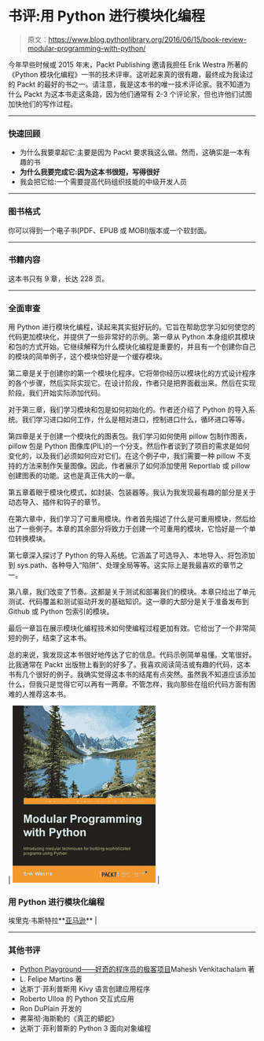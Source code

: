 # 书评:用 Python 进行模块化编程

> 原文：<https://www.blog.pythonlibrary.org/2016/06/15/book-review-modular-programming-with-python/>

今年早些时候或 2015 年末，Packt Publishing 邀请我担任 Erik Westra 所著的《Python 模块化编程》一书的技术评审。这听起来真的很有趣，最终成为我读过的 Packt 的最好的书之一。请注意，我是这本书的唯一技术评论家。我不知道为什么 Packt 为这本书走这条路，因为他们通常有 2-3 个评论家，但也许他们试图加快他们的写作过程。

* * *

### 快速回顾

*   为什么我要拿起它:主要是因为 Packt 要求我这么做。然而，这确实是一本有趣的书
*   **为什么我要完成它:因为这本书很短，写得很好**
*   我会把它给:一个需要提高代码组织技能的中级开发人员

* * *

### 图书格式

你可以得到一个电子书(PDF、EPUB 或 MOBI)版本或一个软封面。

* * *

### 书籍内容

这本书只有 9 章，长达 228 页。

* * *

### 全面审查

用 Python 进行模块化编程，读起来其实挺好玩的。它旨在帮助您学习如何使您的代码更加模块化，并提供了一些非常好的示例。第一章从 Python 本身组织其模块和包的方式开始。它继续解释为什么模块化编程是重要的，并且有一个创建你自己的模块的简单例子，这个模块恰好是一个缓存模块。

第二章是关于创建你的第一个模块化程序。它将带你经历以模块化的方式设计程序的各个步骤，然后实际实现它。在设计阶段，作者只是把界面截出来。然后在实现阶段，我们开始实际添加代码。

对于第三章，我们学习模块和包是如何初始化的。作者还介绍了 Python 的导入系统。我们学习进口如何工作，什么是相对进口，控制进口什么，循环进口等等。

第四章是关于创建一个模块化的图表包。我们学习如何使用 pillow 包制作图表，pillow 包是 Python 图像库(PIL)的一个分支。然后作者谈到了项目的需求是如何变化的，以及我们必须如何应对它们。在这个例子中，我们需要一种 pillow 不支持的方法来制作矢量图像。因此，作者展示了如何添加使用 Reportlab 或 pillow 创建图表的功能。这也是真正伟大的一章。

第五章着眼于模块化模式，如封装、包装器等。我认为我发现最有趣的部分是关于动态导入、插件和钩子的章节。

在第六章中，我们学习了可重用模块。作者首先描述了什么是可重用模块，然后给出了一些例子。本章的其余部分将致力于创建一个可重用的模块，它恰好是一个单位转换模块。

第七章深入探讨了 Python 的导入系统。它涵盖了可选导入、本地导入、将包添加到 sys.path、各种导入“陷阱”、处理全局等等。这实际上是我最喜欢的章节之一。

第八章，我们改变了节奏。这都是关于测试和部署我们的模块。本章只给出了单元测试、代码覆盖和测试驱动开发的基础知识。这一章的大部分是关于准备发布到 Github 或 Python 包索引的模块。

最后一章旨在展示模块化编程技术如何使编程过程更加有效。它给出了一个非常简短的例子，结束了这本书。

总的来说，我发现这本书很好地传达了它的信息。代码示例简单易懂。文笔很好。比我通常在 Packt 出版物上看到的好多了。我喜欢阅读简洁或有趣的代码，这本书有几个很好的例子。我确实觉得这本书的结尾有点突然。虽然我不知道应该添加什么，但我只是觉得它可以再有一两章。不管怎样，我向那些在组织代码方面有困难的人推荐这本书。

| ![mod_programming_python](img/0386df0e5961c89e47d09686e950ea60.png) | 

### 用 Python 进行模块化编程

埃里克·韦斯特拉**[亚马逊](http://amzn.to/1U7p41q)** |

* * *

### 其他书评

*   [Python Playground——好奇的程序员的极客项目](https://www.blog.pythonlibrary.org/2015/12/11/book-review-python-playground-geeky-projects-for-the-curious-programmer/)Mahesh Venkitachalam 著
*   L. Felipe Martins 著
*   达斯丁·菲利普斯用 Kivy 语言创建应用程序
*   Roberto Ulloa 的 Python 交互式应用
*   Ron DuPlain 开发的
*   弗莱彻·海斯勒的《真正的蟒蛇》
*   达斯丁·菲利普斯的 Python 3 面向对象编程